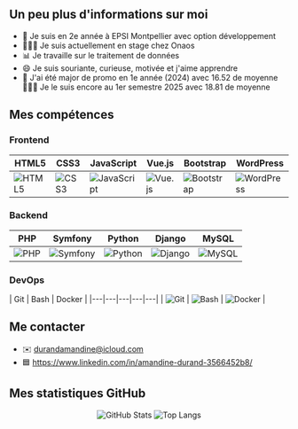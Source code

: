 ## Un peu plus d'informations sur moi

- 🏫 Je suis en 2e année à EPSI Montpellier avec option développement
- 👩🏼‍💻 Je suis actuellement en stage chez Onaos
- 📊 Je travaille sur le traitement de données
- 😄 Je suis souriante, curieuse, motivée et j'aime apprendre
- 🥇 J'ai été major de promo en 1e année (2024) avec 16.52 de moyenne 👩🏼‍🎓 Je le suis encore au 1er semestre 2025 avec 18.81 de moyenne

## Mes compétences

### Frontend  
| HTML5 | CSS3 | JavaScript | Vue.js | Bootstrap | WordPress |
|---|---|---|---|---|---|
| ![HTML5](https://cdn.jsdelivr.net/gh/devicons/devicon/icons/html5/html5-original.svg) | ![CSS3](https://cdn.jsdelivr.net/gh/devicons/devicon/icons/css3/css3-original.svg) | ![JavaScript](https://cdn.jsdelivr.net/gh/devicons/devicon/icons/javascript/javascript-original.svg) | ![Vue.js](https://cdn.jsdelivr.net/gh/devicons/devicon/icons/vuejs/vuejs-original.svg) | ![Bootstrap](https://cdn.jsdelivr.net/gh/devicons/devicon/icons/bootstrap/bootstrap-original.svg) | ![WordPress](https://cdn.jsdelivr.net/gh/devicons/devicon/icons/wordpress/wordpress-plain.svg) |


### Backend 
| PHP | Symfony | Python | Django | MySQL |
|---|---|---|---|---|
| ![PHP](https://cdn.jsdelivr.net/gh/devicons/devicon/icons/php/php-original.svg) | ![Symfony](https://cdn.jsdelivr.net/gh/devicons/devicon/icons/symfony/symfony-original.svg) | ![Python](https://cdn.jsdelivr.net/gh/devicons/devicon/icons/python/python-original.svg) | ![Django](https://cdn.jsdelivr.net/gh/devicons/devicon/icons/django/django-plain.svg) | ![MySQL](https://cdn.jsdelivr.net/gh/devicons/devicon/icons/mysql/mysql-original.svg) | 

### DevOps 
| Git | Bash | Docker | 
|---|---|---|---|---|
| ![Git](https://cdn.jsdelivr.net/gh/devicons/devicon/icons/git/git-original.svg) | ![Bash](https://cdn.jsdelivr.net/gh/devicons/devicon/icons/bash/bash-original.svg) | ![Docker](https://cdn.jsdelivr.net/gh/devicons/devicon/icons/docker/docker-original.svg) |

## Me contacter

- ✉️ durandamandine@icloud.com
- 🟦 https://www.linkedin.com/in/amandine-durand-3566452b8/

## Mes statistiques GitHub

<p align="center">
  <img src="https://github-readme-stats.vercel.app/api?username=AmandineDurand&show_icons=true&theme=default" alt="GitHub Stats" />
  <img src="https://github-readme-stats.vercel.app/api/top-langs/?username=AmandineDurand&layout=compact&theme=default" alt="Top Langs" />
</p>
